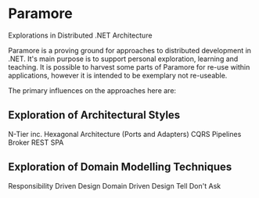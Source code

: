 Paramore
========

Explorations in Distributed .NET Architecture

Paramore is a proving ground for approaches to distributed development in .NET. It's main purpose is to support personal exploration, learning and teaching. It is possible to harvest some parts of Paramore for re-use within applications, however it is intended to be exemplary not re-useable.

The primary influences on the approaches here are:

Exploration of Architectural Styles
-----------------------------------
N-Tier inc. Hexagonal Architecture (Ports and Adapters)
CQRS
Pipelines
Broker
REST
SPA

Exploration of Domain Modelling Techniques
------------------------------------------
Responsibility Driven Design
Domain Driven Design
Tell Don't Ask

